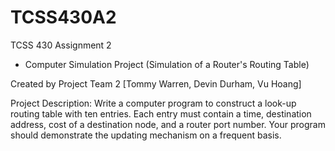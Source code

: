 # TCSS430A2
TCSS 430 Assignment 2
 - Computer Simulation Project (Simulation of a Router's Routing Table)

Created by Project Team 2 [Tommy Warren, Devin Durham, Vu Hoang]

Project Description: Write a computer program to construct a look-up routing table with ten entries. Each entry must contain a time, destination address, cost of a destination node, and a router port number. Your program should demonstrate the updating mechanism on a frequent basis.